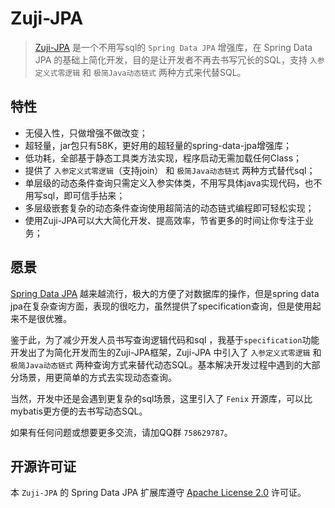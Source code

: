 # Zuji-JPA

> [Zuji-JPA](https://github.com/azhengZJ/zuji-jpa) 是一个不用写sql的 `Spring Data JPA` 增强库，在 Spring Data JPA 的基础上简化开发，目的是让开发者不再去书写冗长的SQL，支持 `入参定义式零逻辑` 和 `极简Java动态链式` 两种方式来代替SQL。

## 特性

- 无侵入性，只做增强不做改变；
- 超轻量，jar包只有58K，更好用的超轻量的spring-data-jpa增强库；
- 低功耗，全部基于静态工具类方法实现，程序启动无需加载任何Class；
- 提供了 `入参定义式零逻辑`（支持join） 和 `极简Java动态链式` 两种方式替代sql；
- 单层级的动态条件查询只需定义入参实体类，不用写具体java实现代码，也不用写sql，即可信手拈来；
- 多层级嵌套复杂的动态条件查询使用超简洁的动态链式编程即可轻松实现；
- 使用Zuji-JPA可以大大简化开发、提高效率，节省更多的时间让你专注于业务；

## 愿景

 [Spring Data JPA](https://spring.io/projects/spring-data-jpa) 越来越流行，极大的方便了对数据库的操作，但是spring data jpa在复杂查询方面，表现的很吃力，虽然提供了specification查询，但是使用起来不是很优雅。

鉴于此，为了减少开发人员书写查询逻辑代码和sql ，我基于`specification`功能开发出了为简化开发而生的Zuji-JPA框架，Zuji-JPA 中引入了 `入参定义式零逻辑` 和 `极简Java动态链式` 两种查询方式来替代动态SQL。基本解决开发过程中遇到的大部分场景，用更简单的方式去实现动态查询。

当然，开发中还是会遇到更复杂的sql场景，这里引入了 `Fenix` 开源库，可以比mybatis更方便的去书写动态SQL。

如果有任何问题或想要更多交流，请加QQ群 `758629787`。

## 开源许可证

本 `Zuji-JPA` 的 Spring Data JPA 扩展库遵守 [Apache License 2.0](http://www.apache.org/licenses/LICENSE-2.0) 许可证。
